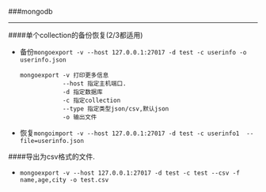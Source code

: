 ###mongodb

***

####单个collection的备份恢复(2/3都适用)

* 备份`mongoexport -v --host 127.0.0.1:27017 -d test -c userinfo -o userinfo.json`

	```
	mongoexport -v 打印更多信息
				--host 指定主机端口.
				-d 指定数据库
				-c 指定collection
				--type 指定类型json/csv,默认json
				-o 输出文件
	```

* 恢复`mongoimport -v --host 127.0.0.1:27017 -d test -c userinfo1  --file=userinfo.json` 

####导出为csv格式的文件.

* `mongoexport -v --host 127.0.0.1:27017 -d test -c test --csv -f name,age,city -o test.csv `


